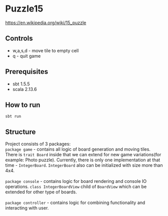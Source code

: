 # Puzzle15
https://en.wikipedia.org/wiki/15_puzzle

## **Controls**
- w,a,s,d - move tile to empty cell
- q - quit game

## **Prerequisites**
- sbt 1.5.5
- scala 2.13.6

## **How to run**
`sbt run`

## **Structure**
Project consists of 3 packages: \
`package game` - contains all logic of board generation and moving tiles.
There is `trait Board` inside that we can extend for new 
game variations(for example: Photo puzzle). Currently, there is only
one implementation at that time - `IntegerBoard`.
`IntegerBoard` also can be initialized with size more than 4x4.
\
\
`package console` - contains logic for board rendering and console IO operations. 
`class IntegerBoardView` child of `BoardView` which can be extended for other type
of boards.
\
\
`package controller` - contains logic for combining functionality and interacting with
user.